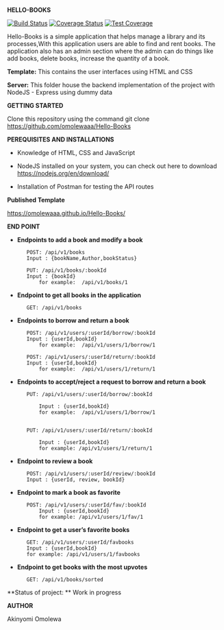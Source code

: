 

**HELLO-BOOKS**

[![Build Status](https://travis-ci.org/omolewaaa/Hello-Books.svg?branch=development)](https://travis-ci.org/omolewaaa/Hello-Books)
[![Coverage Status](https://coveralls.io/repos/github/omolewaaa/POSTIT/badge.svg?branch=development)](https://coveralls.io/github/omolewaaa/POSTIT?branch=development)
[![Test Coverage](https://codeclimate.com/github/codeclimate/codeclimate/badges/coverage.svg)](https://codeclimate.com/github/codeclimate/codeclimate/coverage)

Hello-Books is a simple application that helps manage a library and its processes,With this application users are able to find and rent books. 
The application also has an admin section where the admin can do things like add books, delete books, increase the quantity of a book.


**Template:** This contains the user interfaces using HTML and CSS

**Server:** This folder house the backend implementation of the project with NodeJS - Express using dummy data



**GETTING STARTED**

Clone this repository using the command git clone https://github.com/omolewaaa/Hello-Books


**PEREQUISITES AND INSTALLATIONS**

 *    Knowledge of HTML, CSS and JavaScript

 *    NodeJS installed on your system, you can check out here to download https://nodejs.org/en/download/

 *    Installation of Postman for testing the API routes
 
 
 **Published Template**

https://omolewaaa.github.io/Hello-Books/

  
 **END POINT**
 
 *   **Endpoints  to add a book and modify a book**
 
        	POST: /api/v1/books
			Input : {bookName,Author,bookStatus}
		
			PUT: /api/v1/books/:bookId
			Input : {bookId}
				for example:  /api/v1/books/1			
	
 *   **Endpoint to get all books in the application**
 
		    GET: /api/v1/books
   
 *   **Endpoints to borrow and return a book**
 
        	POST: /api/v1/users/:userId/borrow/:bookId
			Input : {userId,bookId}
				for example:  /api/v1/users/1/borrow/1
	
        	POST: /api/v1/users/:userId/return/:bookId
			Input : {userId,bookId}
				for example:  /api/v1/users/1/return/1
   
 *   **Endpoints to accept/reject a request to borrow and return a book**
 
   			PUT: /api/v1/users/:userId/borrow/:bookId
			
				Input : {userId,bookId}
				for example:  /api/v1/users/1/borrow/1
	
	
   	 		PUT: /api/v1/users/:userId/return/:bookId
				
				Input : {userId,bookId}
				for example: /api/v1/users/1/return/1
	
   
 *   **Endpoint to review a book**
 
        	POST: /api/v1/users/:userId/review/:bookId
			Input : {userId, review, bookId}
	
 *   **Endpoint to mark a book as favorite**
 
			POST: /api/v1/users/:userId/fav/:bookId
				Input : {userId,bookId}
				for example: /api/v1/users/1/fav/1
	
   
 *   **Endpoint to get a user’s favorite books**
 
        	GET: /api/v1/users/:userId/favbooks
			Input : {userId,bookId}
			for example: /api/v1/users/1/favbooks
	
		
	
 *   **Endpoint to get books with the most upvotes**
 
        	GET: /api/v1/books/sorted



**Status of project:	** Work in progress

   
 **AUTHOR**

   Akinyomi Omolewa
